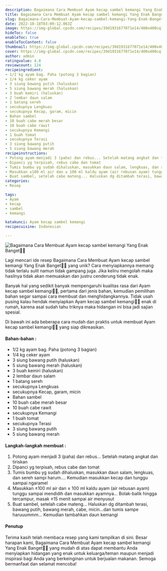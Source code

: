 ```yaml
---
description: Bagaimana Cara Membuat Ayam kecap sambel kemangi Yang Enak Banget"
title: Bagaimana Cara Membuat Ayam kecap sambel kemangi Yang Enak Banget
slug: Bagaimana-Cara-Membuat-Ayam-kecap-sambel-kemangi-Yang-Enak-Banget
date: 2022-10-18T03:09:12.063Z
image: https://img-global.cpcdn.com/recipes/39d1931677071e14/400x400cq70/photo.jpg
hideToc: false
enableToc: true
enableTocContent: false
thumbnail: https://img-global.cpcdn.com/recipes/39d1931677071e14/400x400cq70/photo.jpg
cover: https://img-global.cpcdn.com/recipes/39d1931677071e14/400x400cq70/photo.jpg
author: admin
ratingvalue: 4.8
reviewcount: 124
recipeingredient:
- 1/2 kg ayam bag. Paha (potong 3 bagian)
- 1/4 kg ceker ayam
- 3 siung bawang putih (haluskan)
- 5 siung bawang merah (haluskan)
- 3 buah kemiri (haluskan)
- 2 lembar daun salam
- 1 batang sereh
- secukupnya Lengkuas
- secukupnya Kecap, garam, micin
- Bahan sambel
- 10 buah cabe merah besar
- 10 buah cabe rawit
- secukupnya Kemangi
- 1 buah tomat
- secukupnya Terasi
- 3 siung bawang putih
- 5 siung bawang merah
recipeinstructions:
- Potong ayam menjadi 3 (paha) dan rebus... Setelah matang angkat dan tiriskan
- Dipanci yg terpisah, rebus cabe dan tomat
- Tumis bumbu yg sudah dihaluskan, masukkan daun salam, lengkuas, dan sereh sampi harum.... Kemudian masukkan kecap dan tunggu sampai ngaramel
- Masukkan ±100 ml air dan ± 100 ml kaldu ayam (air rebusan ayam) tunggu sampai mendidih dan masukkan ayamnya... Bolak-balik hingga tercampur, masak ±15 menit sampai air menyusut
- Buat sambel, setelah cabe mateng... Haluskan dg ditambah terasi, bawang putih, bawang merah, cabe, micin...dan tumis sampe haruuummm... Kemudian tambahkan daun kemangi
categories:
- Resep

tags:
- Ayam
- kecap
- sambel
- kemangi

katakunci: Ayam kecap sambel kemangi
recipecuisine: Indonesian

---
```


![Bagaimana Cara Membuat Ayam kecap sambel kemangi Yang Enak Banget👩‍🍳](https://img-global.cpcdn.com/recipes/39d1931677071e14/400x400cq70/photo.jpg)

Lagi mencari ide resep Bagaimana Cara Membuat Ayam kecap sambel kemangi Yang Enak Banget👩‍🍳 yang unik? Cara menyiapkannya memang tidak terlalu sulit namun tidak gampang juga. Jika keliru mengolah maka hasilnya tidak akan memuaskan dan justru cenderung tidak enak.

Banyak hal yang sedikit banyak mempengaruhi kualitas rasa dari Ayam kecap sambel kemangi👩‍🍳, pertama dari jenis bahan, kemudian pemilihan bahan segar sampai cara membuat dan menghidangkannya. Tidak usah pusing kalau hendak menyiapkan Ayam kecap sambel kemangi👩‍🍳 enak di rumah, karena asal sudah tahu triknya maka hidangan ini bisa jadi sajian spesial.

Di bawah ini ada beberapa cara mudah dan praktis untuk membuat Ayam kecap sambel kemangi👩‍🍳 yang siap dikreasikan.

<!--inarticleads1-->

#### Bahan-bahan :

- 1/2 kg ayam bag. Paha (potong 3 bagian)
- 1/4 kg ceker ayam
- 3 siung bawang putih (haluskan)
- 5 siung bawang merah (haluskan)
- 3 buah kemiri (haluskan)
- 2 lembar daun salam
- 1 batang sereh
- secukupnya Lengkuas
- secukupnya Kecap, garam, micin
- Bahan sambel
- 10 buah cabe merah besar
- 10 buah cabe rawit
- secukupnya Kemangi
- 1 buah tomat
- secukupnya Terasi
- 3 siung bawang putih
- 5 siung bawang merah

<!--inarticleads2-->

#### Langkah-langkah membuat :

1. Potong ayam menjadi 3 (paha) dan rebus... Setelah matang angkat dan tiriskan
1. Dipanci yg terpisah, rebus cabe dan tomat
1. Tumis bumbu yg sudah dihaluskan, masukkan daun salam, lengkuas, dan sereh sampi harum.... Kemudian masukkan kecap dan tunggu sampai ngaramel
1. Masukkan ±100 ml air dan ± 100 ml kaldu ayam (air rebusan ayam) tunggu sampai mendidih dan masukkan ayamnya... Bolak-balik hingga tercampur, masak ±15 menit sampai air menyusut
1. Buat sambel, setelah cabe mateng... Haluskan dg ditambah terasi, bawang putih, bawang merah, cabe, micin...dan tumis sampe haruuummm... Kemudian tambahkan daun kemangi

#### Penutup

Terima kasih telah membaca resep yang kami tampilkan di sini. Besar harapan kami, Bagaimana Cara Membuat Ayam kecap sambel kemangi Yang Enak Banget👩‍🍳 yang mudah di atas dapat membantu Anda menyiapkan hidangan yang enak untuk keluarga/teman maupun menjadi inspirasi bagi Anda yang berkeinginan untuk berjualan makanan. Semoga bermanfaat dan selamat mencoba!